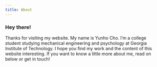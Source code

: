 ```yaml
---
title: About
---
```


<div class="text-center">
  <!-- You can use Vue components inside markdown -->
  <h3>Hey there!</h3>
</div>

Thanks for visiting my website. My name is Yunho Cho. I’m a college student studying mechanical engineering and psychology at Georgia Institute of Technology. I hope you find my work and the content of this website interesting. If you want to know a little more about me, read on below or get in touch!

<!-- [Vitesse](https://github.com/antfu/vitesse) is an opinionated [Vite](https://github.com/vitejs/vite) starter template made by [@antfu](https://github.com/antfu) for mocking apps swiftly. With **file-based routing**, **components auto importing**, **markdown support**, I18n, PWA and uses **UnoCSS** for styling and icons. -->

<!-- ```js
// syntax highlighting example
function vitesse() {
  const foo = 'bar'
  console.log(foo)
}
```

Check out the [GitHub repo](https://github.com/antfu/vitesse) for more details. -->
